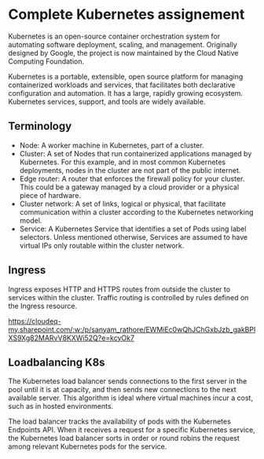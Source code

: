 # Complete Kubernetes assignement

Kubernetes is an open-source container orchestration system for automating software deployment, scaling, and management. Originally designed by Google, the project is now maintained by the Cloud Native Computing Foundation.

Kubernetes is a portable, extensible, open source platform for managing containerized workloads and services, that facilitates both declarative configuration and automation. It has a large, rapidly growing ecosystem. Kubernetes services, support, and tools are widely available.

## Terminology

- Node: A worker machine in Kubernetes, part of a cluster.
- Cluster: A set of Nodes that run containerized applications managed by Kubernetes. For this example, and in most common Kubernetes deployments, nodes in the cluster are not part of the public internet.
- Edge router: A router that enforces the firewall policy for your cluster. This could be a gateway managed by a cloud provider or a physical piece of hardware.
- Cluster network: A set of links, logical or physical, that facilitate communication within a cluster according to the Kubernetes networking model.
- Service: A Kubernetes Service that identifies a set of Pods using label selectors. Unless mentioned otherwise, Services are assumed to have virtual IPs only routable within the cluster network.

## Ingress

Ingress exposes HTTP and HTTPS routes from outside the cluster to services within the cluster. Traffic routing is controlled by rules defined on the Ingress resource.

<https://cloudeq-my.sharepoint.com/:w:/p/sanyam_rathore/EWMiEc0wQhJChGxbJzb_gakBPlXS9Xg82MARvV8KXWi52Q?e=kcyOk7>

## Loadbalancing K8s

The Kubernetes load balancer sends connections to the first server in the pool until it is at capacity, and then sends new connections to the next available server. This algorithm is ideal where virtual machines incur a cost, such as in hosted environments.

The load balancer tracks the availability of pods with the Kubernetes Endpoints API. When it receives a request for a specific Kubernetes service, the Kubernetes load balancer sorts in order or round robins the request among relevant Kubernetes pods for the service.
